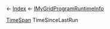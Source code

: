← [Index](Api-Index) ← [IMyGridProgramRuntimeInfo](Sandbox.ModAPI.Ingame.IMyGridProgramRuntimeInfo)

[TimeSpan](System.TimeSpan) TimeSinceLastRun